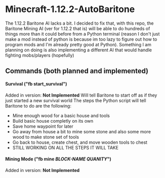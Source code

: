 # Minecraft-1.12.2-AutoBaritone
The 1.12.2 Baritone AI lacks a bit. I decided to fix that, with this repo, the Baritone Mining AI (ver for 1.12.2 that is) will be able to do hundreds of things more than it could before from a Python terminal (reason I don't just make a mod instead of python is because im too lazy to figure out how to program mods and I'm already pretty good at Python).
Something I am planning on doing is also implementing a different AI that would handle fighting mobs/players (hopefully)

## Commands (both planned and implemented)
#### Survival ("fb start_survival")
Added in version: **Not Implemented**
Will tell Baritone to start off as if they just started a new survival world
The steps the Python script will tell Baritone to do are the following:
- Mine enough wood for a basic house and tools
- Build basic house completly on its own
- Save home waypoint for later
- Go away from house a bit to mine some stone and also some more wood to make stone set of tools
- Go back to house, create chest, and move wooden tools to chest
- STILL WORKING ON ALL THE STEPS IT WILL TAKE
#### Mining Mode ("fb mine _BLOCK-NAME_ _QUANITY_")
Added in version: **Not Implemented**
